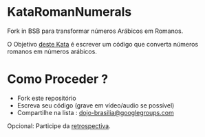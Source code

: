 KataRomanNumerals
=================

Fork in BSB para transformar números Arábicos em Romanos.

O Objetivo [deste Kata](http://codingdojo.org/cgi-bin/wiki.pl?KataRomanNumerals) é escrever um código que converta números romanos em números arábicos.

# Como Proceder ?

- Fork este repositório
- Escreva seu código (grave em vídeo/audio se possível)
- Compartilhe na lista : dojo-brasilia@googlegroups.com
 

Opcional: Participe da [retrospectiva](http://dojobrasilia.org/dojo_sessions/98).
